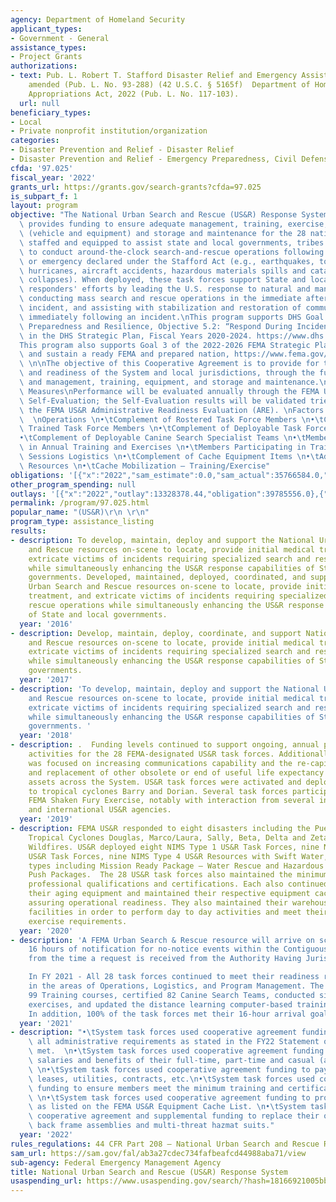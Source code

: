 ```yaml
---
agency: Department of Homeland Security
applicant_types:
- Government - General
assistance_types:
- Project Grants
authorizations:
- text: Pub. L. Robert T. Stafford Disaster Relief and Emergency Assistance Act, as
    amended (Pub. L. No. 93-288) (42 U.S.C. § 5165f)  Department of Homeland Security
    Appropriations Act, 2022 (Pub. L. No. 117-103).
  url: null
beneficiary_types:
- Local
- Private nonprofit institution/organization
categories:
- Disaster Prevention and Relief - Disaster Relief
- Disaster Prevention and Relief - Emergency Preparedness, Civil Defense
cfda: '97.025'
fiscal_year: '2022'
grants_url: https://grants.gov/search-grants?cfda=97.025
is_subpart_f: 1
layout: program
objective: "The National Urban Search and Rescue (US&R) Response System (the System)\
  \ provides funding to ensure adequate management, training, exercise, procurement\
  \ (vehicle and equipment) and storage and maintenance for the 28 national task forces\
  \ staffed and equipped to assist state and local governments, tribes and territories\
  \ to conduct around-the-clock search-and-rescue operations following a major disaster\
  \ or emergency declared under the Stafford Act (e.g., earthquakes, tornadoes, floods,\
  \ hurricanes, aircraft accidents, hazardous materials spills and catastrophic structure\
  \ collapses). When deployed, these task forces support State and local emergency\
  \ responders' efforts by leading the U.S. response to natural and man-made incidents,\
  \ conducting mass search and rescue operations in the immediate aftermath of and\
  \ incident, and assisting with stabilization and restoration of community lifelines\
  \ immediately following an incident.\nThis program supports DHS Goal 5: Strengthen\
  \ Preparedness and Resilience, Objective 5.2: “Respond During Incidents” as provided\
  \ in the DHS Strategic Plan, Fiscal Years 2020-2024. https://www.dhs.gov/sites/default/files/publications/19_0702_plcy_dhs-strategic-plan-fy20-24.pdf.\n\
  This program also supports Goal 3 of the 2022-2026 FEMA Strategic Plan:  Promote\
  \ and sustain a ready FEMA and prepared nation, https://www.fema.gov/about/strategic-plan.\
  \ \n\nThe objective of this Cooperative Agreement is to provide for the sustainment\
  \ and readiness of the System and local jurisdictions, through the funding of administration\
  \ and management, training, equipment, and storage and maintenance.\nPerformance\
  \ Measures\nPerformance will be evaluated annually through the FEMA US&R Annual\
  \ Self-Evaluation; the Self-Evaluation results will be validated triennially through\
  \ the FEMA US&R Administrative Readiness Evaluation (ARE). \nFactors to be evaluated:\
  \  \nOperations \n•\tComplement of Rostered Task Force Members \n•\tComplement of\
  \ Trained Task Force Members \n•\tComplement of Deployable Task Force Members \n\
  •\tComplement of Deployable Canine Search Specialist Teams \n•\tMembers Participating\
  \ in Annual Training and Exercises \n•\tMembers Participating in Training/Drill\
  \ Sessions Logistics \n•\tComplement of Cache Equipment Items \n•\tAdequacy of Transportation\
  \ Resources \n•\tCache Mobilization – Training/Exercise"
obligations: '[{"x":"2022","sam_estimate":0.0,"sam_actual":35766584.0,"usa_spending_actual":33803349.86},{"x":"2023","sam_estimate":37260741.0,"sam_actual":0.0,"usa_spending_actual":108595580.4},{"x":"2024","sam_estimate":37260741.0,"sam_actual":0.0,"usa_spending_actual":49717155.87}]'
other_program_spending: null
outlays: '[{"x":"2022","outlay":13328378.44,"obligation":39785556.0},{"x":"2023","outlay":33867986.01,"obligation":100752548.35},{"x":"2024","outlay":479.4,"obligation":43313691.4}]'
permalink: /program/97.025.html
popular_name: "(US&R)\r\n \r\n"
program_type: assistance_listing
results:
- description: To develop, maintain, deploy and support the National Urban Search
    and Rescue resources on-scene to locate, provide initial medical treatment, and
    extricate victims of incidents requiring specialized search and rescue operations
    while simultaneously enhancing the US&R response capabilities of State and local
    governments. Developed, maintained, deployed, coordinated, and supported National
    Urban Search and Rescue resources on-scene to locate, provide initial medical
    treatment, and extricate victims of incidents requiring specialized search and
    rescue operations while simultaneously enhancing the US&R response capabilities
    of State and local governments.
  year: '2016'
- description: Develop, maintain, deploy, coordinate, and support National Urban Search
    and Rescue resources on-scene to locate, provide initial medical treatment, and
    extricate victims of incidents requiring specialized search and rescue operations
    while simultaneously enhancing the US&R response capabilities of State and local
    governments.
  year: '2017'
- description: 'To develop, maintain, deploy and support the National Urban Search
    and Rescue resources on-scene to locate, provide initial medical treatment, and
    extricate victims of incidents requiring specialized search and rescue operations
    while simultaneously enhancing the US&R response capabilities of State and local
    governments. '
  year: '2018'
- description: .  Funding levels continued to support ongoing, annual programmatic
    activities for the 28 FEMA-designated US&R task forces. Additionally, emphasis
    was focused on increasing communications capability and the re-capitalization
    and replacement of other obsolete or end of useful life expectancy cache equipment
    assets across the System. US&R task forces were activated and deployed in response
    to tropical cyclones Barry and Dorian. Several task forces participated in the
    FEMA Shaken Fury Exercise, notably with interaction from several interagency US&R
    and international US&R agencies.
  year: '2019'
- description: FEMA US&R responded to eight disasters including the Puerto Rico Earthquake,
    Tropical Cyclones Douglas, Marco/Laura, Sally, Beta, Delta and Zeta, and the Oregon
    Wildfires. US&R deployed eight NIMS Type 1 US&R Task Forces, nine NIMS Type 3
    US&R Task Forces, nine NIMS Type 4 US&R Resources with Swift Water,  and 15 other
    types including Mission Ready Package – Water Rescue and Hazardous Materials Equipment
    Push Packages.  The 28 US&R task forces also maintained the minimum training requirements,
    professional qualifications and certifications. Each also continued to recapitalize
    their aging equipment and maintained their respective equipment caches as required,
    assuring operational readiness. They also maintained their warehouse and training
    facilities in order to perform day to day activities and meet their training and
    exercise requirements.
  year: '2020'
- description: 'A FEMA Urban Search & Rescue resource will arrive on scene within
    16 hours of notification for no-notice events within the Contiguous United States
    from the time a request is received from the Authority Having Jurisdiction.

    In FY 2021 - All 28 task forces continued to meet their readiness requirements
    in the areas of Operations, Logistics, and Program Management. The System delivered
    99 Training courses, certified 82 Canine Search Teams, conducted six full-scale
    exercises, and updated the distance learning computer-based training modules.
    In addition, 100% of the task forces met their 16-hour arrival goal in FY22.'
  year: '2021'
- description: "•\tSystem task forces used cooperative agreement funding to ensure\
    \ all administrative requirements as stated in the FY22 Statement of Work were\
    \ met.  \n•\tSystem task forces used cooperative agreement funding to pay the\
    \ salaries and benefits of their full-time, part-time and casual (ad hoc) staff.\
    \ \n•\tSystem task forces used cooperative agreement funding to pay their warehouse\
    \ leases, utilities, contracts, etc.\n•\tSystem task forces used cooperative agreement\
    \ funding to ensure members meet the minimum training and certification requirements.\
    \ \n•\tSystem task forces used cooperative agreement funding to procure equipment\
    \ as listed on the FEMA US&R Equipment Cache List. \n•\tSystem task forces used\
    \ cooperative agreement and supplemental funding to replace their obsolete SCBA\
    \ back frame assemblies and multi-threat hazmat suits."
  year: '2022'
rules_regulations: 44 CFR Part 208 – National Urban Search and Rescue Response System.
sam_url: https://sam.gov/fal/ab3a27cdec734fafbeafcd44988aba71/view
sub-agency: Federal Emergency Management Agency
title: National Urban Search and Rescue (US&R) Response System
usaspending_url: https://www.usaspending.gov/search/?hash=18166921005bba39d6c9a1343fd0576a
---
```


